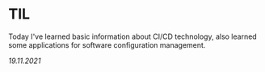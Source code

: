 # TIL
Today I've learned basic information about CI/CD technology, also learned some applications for software configuration management.

_19.11.2021_
